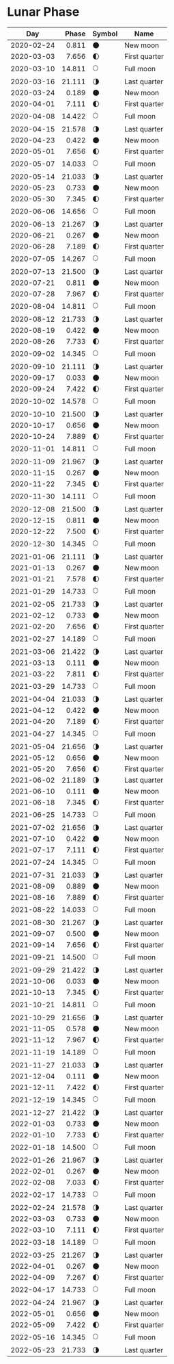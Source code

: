 # Lunar Phase

Day        | Phase  | Symbol | Name
-----------|-------:|---|---
2020-02-24 |  0.811 | 🌑 | New moon
2020-03-03 |  7.656 | 🌓 | First quarter
2020-03-10 | 14.811 | 🌕 | Full moon
2020-03-16 | 21.111 | 🌗 | Last quarter
2020-03-24 |  0.189 | 🌑 | New moon
2020-04-01 |  7.111 | 🌓 | First quarter
2020-04-08 | 14.422 | 🌕 | Full moon
2020-04-15 | 21.578 | 🌗 | Last quarter
2020-04-23 |  0.422 | 🌑 | New moon
2020-05-01 |  7.656 | 🌓 | First quarter
2020-05-07 | 14.033 | 🌕 | Full moon
2020-05-14 | 21.033 | 🌗 | Last quarter
2020-05-23 |  0.733 | 🌑 | New moon
2020-05-30 |  7.345 | 🌓 | First quarter
2020-06-06 | 14.656 | 🌕 | Full moon
2020-06-13 | 21.267 | 🌗 | Last quarter
2020-06-21 |  0.267 | 🌑 | New moon
2020-06-28 |  7.189 | 🌓 | First quarter
2020-07-05 | 14.267 | 🌕 | Full moon
2020-07-13 | 21.500 | 🌗 | Last quarter
2020-07-21 |  0.811 | 🌑 | New moon
2020-07-28 |  7.967 | 🌓 | First quarter
2020-08-04 | 14.811 | 🌕 | Full moon
2020-08-12 | 21.733 | 🌗 | Last quarter
2020-08-19 |  0.422 | 🌑 | New moon
2020-08-26 |  7.733 | 🌓 | First quarter
2020-09-02 | 14.345 | 🌕 | Full moon
2020-09-10 | 21.111 | 🌗 | Last quarter
2020-09-17 |  0.033 | 🌑 | New moon
2020-09-24 |  7.422 | 🌓 | First quarter
2020-10-02 | 14.578 | 🌕 | Full moon
2020-10-10 | 21.500 | 🌗 | Last quarter
2020-10-17 |  0.656 | 🌑 | New moon
2020-10-24 |  7.889 | 🌓 | First quarter
2020-11-01 | 14.811 | 🌕 | Full moon
2020-11-09 | 21.967 | 🌗 | Last quarter
2020-11-15 |  0.267 | 🌑 | New moon
2020-11-22 |  7.345 | 🌓 | First quarter
2020-11-30 | 14.111 | 🌕 | Full moon
2020-12-08 | 21.500 | 🌗 | Last quarter
2020-12-15 |  0.811 | 🌑 | New moon
2020-12-22 |  7.500 | 🌓 | First quarter
2020-12-30 | 14.345 | 🌕 | Full moon
2021-01-06 | 21.111 | 🌗 | Last quarter
2021-01-13 |  0.267 | 🌑 | New moon
2021-01-21 |  7.578 | 🌓 | First quarter
2021-01-29 | 14.733 | 🌕 | Full moon
2021-02-05 | 21.733 | 🌗 | Last quarter
2021-02-12 |  0.733 | 🌑 | New moon
2021-02-20 |  7.656 | 🌓 | First quarter
2021-02-27 | 14.189 | 🌕 | Full moon
2021-03-06 | 21.422 | 🌗 | Last quarter
2021-03-13 |  0.111 | 🌑 | New moon
2021-03-22 |  7.811 | 🌓 | First quarter
2021-03-29 | 14.733 | 🌕 | Full moon
2021-04-04 | 21.033 | 🌗 | Last quarter
2021-04-12 |  0.422 | 🌑 | New moon
2021-04-20 |  7.189 | 🌓 | First quarter
2021-04-27 | 14.345 | 🌕 | Full moon
2021-05-04 | 21.656 | 🌗 | Last quarter
2021-05-12 |  0.656 | 🌑 | New moon
2021-05-20 |  7.656 | 🌓 | First quarter
2021-06-02 | 21.189 | 🌗 | Last quarter
2021-06-10 |  0.111 | 🌑 | New moon
2021-06-18 |  7.345 | 🌓 | First quarter
2021-06-25 | 14.733 | 🌕 | Full moon
2021-07-02 | 21.656 | 🌗 | Last quarter
2021-07-10 |  0.422 | 🌑 | New moon
2021-07-17 |  7.111 | 🌓 | First quarter
2021-07-24 | 14.345 | 🌕 | Full moon
2021-07-31 | 21.033 | 🌗 | Last quarter
2021-08-09 |  0.889 | 🌑 | New moon
2021-08-16 |  7.889 | 🌓 | First quarter
2021-08-22 | 14.033 | 🌕 | Full moon
2021-08-30 | 21.267 | 🌗 | Last quarter
2021-09-07 |  0.500 | 🌑 | New moon
2021-09-14 |  7.656 | 🌓 | First quarter
2021-09-21 | 14.500 | 🌕 | Full moon
2021-09-29 | 21.422 | 🌗 | Last quarter
2021-10-06 |  0.033 | 🌑 | New moon
2021-10-13 |  7.345 | 🌓 | First quarter
2021-10-21 | 14.811 | 🌕 | Full moon
2021-10-29 | 21.656 | 🌗 | Last quarter
2021-11-05 |  0.578 | 🌑 | New moon
2021-11-12 |  7.967 | 🌓 | First quarter
2021-11-19 | 14.189 | 🌕 | Full moon
2021-11-27 | 21.033 | 🌗 | Last quarter
2021-12-04 |  0.111 | 🌑 | New moon
2021-12-11 |  7.422 | 🌓 | First quarter
2021-12-19 | 14.345 | 🌕 | Full moon
2021-12-27 | 21.422 | 🌗 | Last quarter
2022-01-03 |  0.733 | 🌑 | New moon
2022-01-10 |  7.733 | 🌓 | First quarter
2022-01-18 | 14.500 | 🌕 | Full moon
2022-01-26 | 21.967 | 🌗 | Last quarter
2022-02-01 |  0.267 | 🌑 | New moon
2022-02-08 |  7.033 | 🌓 | First quarter
2022-02-17 | 14.733 | 🌕 | Full moon
2022-02-24 | 21.578 | 🌗 | Last quarter
2022-03-03 |  0.733 | 🌑 | New moon
2022-03-10 |  7.111 | 🌓 | First quarter
2022-03-18 | 14.189 | 🌕 | Full moon
2022-03-25 | 21.267 | 🌗 | Last quarter
2022-04-01 |  0.267 | 🌑 | New moon
2022-04-09 |  7.267 | 🌓 | First quarter
2022-04-17 | 14.733 | 🌕 | Full moon
2022-04-24 | 21.967 | 🌗 | Last quarter
2022-05-01 |  0.656 | 🌑 | New moon
2022-05-09 |  7.422 | 🌓 | First quarter
2022-05-16 | 14.345 | 🌕 | Full moon
2022-05-23 | 21.733 | 🌗 | Last quarter
